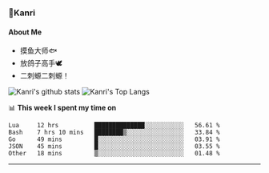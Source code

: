 ### 🌱Kanri
#### About Me
- 摸鱼大师🐟
- 放鸽子高手🕊
- 二刺螈二刺螈！

![Kanri's github stats](https://github-readme-stats.vercel.app/api?username=Yiwen-Chan&show_icons=true&theme=vue&line_height=20)
![Kanri's Top Langs](https://github-readme-stats.vercel.app/api/top-langs/?username=Yiwen-Chan&layout=compact&theme=vue&card_width=270)

📊 **This week I spent my time on**
<!--START_SECTION:waka-->
```text
Lua     12 hrs          ██████████████░░░░░░░░░░░   56.61 % 
Bash    7 hrs 10 mins   ████████▒░░░░░░░░░░░░░░░░   33.84 % 
Go      49 mins         █░░░░░░░░░░░░░░░░░░░░░░░░   03.91 % 
JSON    45 mins         █░░░░░░░░░░░░░░░░░░░░░░░░   03.55 % 
Other   18 mins         ▒░░░░░░░░░░░░░░░░░░░░░░░░   01.48 % 
```
<!--END_SECTION:waka-->

***

